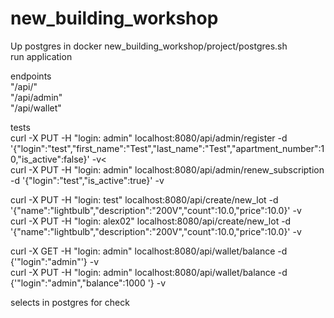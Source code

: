 # new_building_workshop

Up postgres in docker new_building_workshop/project/postgres.sh  
run application  

endpoints  
  "/api/"   
  "/api/admin"   
  "/api/wallet"  

tests  
  curl -X PUT -H "login: admin" localhost:8080/api/admin/register -d '{"login":"test","first_name":"Test","last_name":"Test","apartment_number":10,"is_active":false}' -v<  
  curl -X PUT -H "login: admin" localhost:8080/api/admin/renew_subscription -d '{"login":"test","is_active":true}' -v  

  curl -X PUT -H "login: test" localhost:8080/api/create/new_lot -d '{"name":"lightbulb","description":"200V","count":10.0,"price":10.0}' -v  
  curl -X PUT -H "login: alex02" localhost:8080/api/create/new_lot -d '{"name":"lightbulb","description":"200V","count":10.0,"price":10.0}' -v  

  curl -X GET -H "login: admin"  localhost:8080/api/wallet/balance -d {'"login":"admin"'} -v  
  curl -X PUT -H "login: admin"  localhost:8080/api/wallet/balance -d {'"login":"admin","balance":1000 '} -v  

selects in postgres for check  

